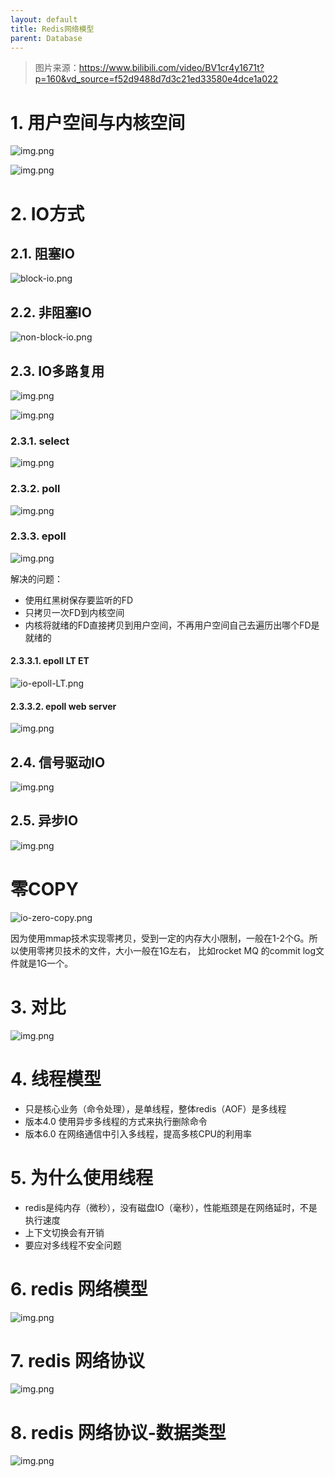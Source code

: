 ```yaml
---
layout: default
title: Redis网络模型
parent: Database
---
```


> 图片来源：https://www.bilibili.com/video/BV1cr4y1671t?p=160&vd_source=f52d9488d7d3c21ed33580e4dce1a022

# 1. 用户空间与内核空间

![img.png](img/user-system-space.png)

![img.png](img/user-system-space3.png)

# 2. IO方式

## 2.1. 阻塞IO

![block-io.png](img%2Fblock-io.png)

## 2.2. 非阻塞IO

![non-block-io.png](img%2Fnon-block-io.png)

## 2.3. IO多路复用

![img.png](img/multiple-io.png)

![img.png](img/multiple-io-2.png)

### 2.3.1. select

![img.png](img/io-select.png)

### 2.3.2. poll

![img.png](img/io-poll.png)

### 2.3.3. epoll

![img.png](img/io-epoll.png)

解决的问题：

- 使用红黑树保存要监听的FD
- 只拷贝一次FD到内核空间
- 内核将就绪的FD直接拷贝到用户空间，不再用户空间自己去遍历出哪个FD是就绪的

#### 2.3.3.1. epoll LT ET

![io-epoll-LT.png](img%2Fio-epoll-LT.png)

#### 2.3.3.2. epoll web server

![img.png](img/epoll-web.png)

## 2.4. 信号驱动IO

![img.png](img/io-event.png)

## 2.5. 异步IO

![img.png](img/io-asynchronized.png)

# 零COPY

![io-zero-copy.png](img%2Fio-zero-copy.png)

因为使用mmap技术实现零拷贝，受到一定的内存大小限制，一般在1-2个G。所以使用零拷贝技术的文件，大小一般在1G左右，
比如rocket MQ 的commit log文件就是1G一个。
# 3. 对比

![img.png](img/io-conclusion.png)

# 4. 线程模型

- 只是核心业务（命令处理），是单线程，整体redis（AOF）是多线程
- 版本4.0 使用异步多线程的方式来执行删除命令
- 版本6.0 在网络通信中引入多线程，提高多核CPU的利用率

# 5. 为什么使用线程

- redis是纯内存（微秒），没有磁盘IO（毫秒），性能瓶颈是在网络延时，不是执行速度
- 上下文切换会有开销
- 要应对多线程不安全问题

# 6. redis 网络模型

![img.png](img/redis-net-model.png)

# 7. redis 网络协议

![img.png](img/redis-io-protocol.png)

# 8. redis 网络协议-数据类型

![img.png](img/redis-io-protocol-structure.png)